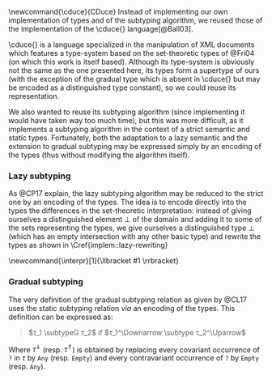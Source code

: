 \newcommand{\cduce}{CDuce}
Instead of implementing our own implementation of types and of the subtyping
algorithm, we reused those of the implementation of the \cduce{}
language[@Ball03].

\cduce{} is a language specialized in the manipulation of XML documents which
features a type-system based on the set-theoretic types of @Fri04 (on which
this work is itself based).
Although its type-system is obviously not the same as the one presented here,
its types form a supertype of ours (with the exception of the gradual type
which is absent in \cduce{} but may be encoded as a distinguished type constant),
so we could reuse its representation.

We also wanted to reuse its subtyping algorithm (since implementing it would
have taken way too much time), but this was more difficult, as it implements a
subtyping algorithm in the context of a strict semantic and static types.
Fortunately, both the adaptation to a lazy semantic and the extension to
gradual subtyping may be expressed simply by an encoding of the types (thus
without modifying the algorithm itself).

### Lazy subtyping

As @CP17 explain, the lazy subtyping algorithm may be reduced to the strict one
by an encoding of the types.
The idea is to encode directly into the types the differences in the
set-theoretic interpretation: instead of giving ourselves a distinguished
element $\bot$ of the domain and adding it to some of the sets representing the
types, we give ourselves a distinguished type $\bot$ (which has an empty
intersection with any other basic type) and rewrite the types as shown in
\Cref{implem::lazy-rewriting}

\newcommand{\interpr}[1]{\llbracket #1 \rrbracket}

### Gradual subtyping

The very definition of the gradual subtyping relation as given by @CL17 uses
the static subtyping relation *via* an encoding of the types.
This definition can be expressed as:

> $τ_1 \subtypeG τ_2$ if $τ_1^\Downarrow \subtype τ_2^\Uparrow$

Where $τ^\Downarrow$ (resp. $τ^\Uparrow$) is obtained by replacing every
covariant occurrence of `?` in $τ$ by `Any` (resp. `Empty`) and every
contravariant occurrence of `?` by `Empty` (resp. `Any`).
